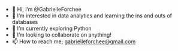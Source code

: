 - 👋 Hi, I’m @GabrielleForchee
- 👀 I’m interested in data analytics and learning the ins and outs of databases
- 🌱 I’m currently exploring Python
- 💞️ I’m looking to collaborate on anything!
- 📫 How to reach me; gabrielleforchee@gmail.com

<!---
GabrielleForchee/GabrielleForchee is a ✨ special ✨ repository because its `README.md` (this file) appears on your GitHub profile.
You can click the Preview link to take a look at your changes.
--->
